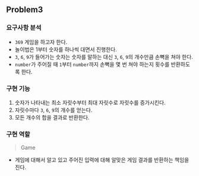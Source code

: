 ## Problem3

### 요구사항 분석

- `369` 게임을 하고자 한다.
- 놀이법은 1부터 숫자를 하나씩 대면서 진행한다.
- `3`, `6`, `9`가 들어가는 숫자는 숫자를 말하는 대신 `3`, `6`, `9`의 개수만큼 손뼉을 쳐야 한다.
- `number`가 주어질 때 `1`부터 `number`까지 손뼉을 몇 번 쳐야 하는지 횟수를 반환하도록 한다.

### 구현 기능

1. 숫자가 나타내는 최소 자릿수부터 최대 자릿수로 자릿수를 증가시킨다.
2. 자릿수마다 `3`, `6`, `9`의 개수를 얻는다.
3. 모든 개수의 합을 결과로 반환한다.

### 구현 역할

> Game

- 게임에 대해서 알고 있고 주어진 입력에 대해 알맞은 게임 결과를 반환하는 책임을 진다.